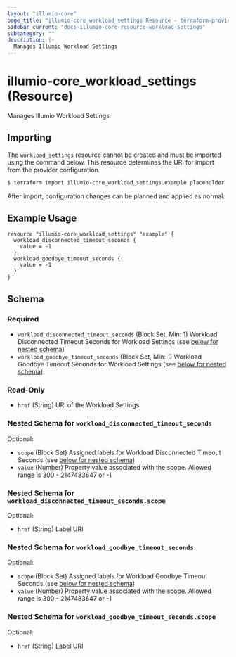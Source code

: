 ```yaml
---
layout: "illumio-core"
page_title: "illumio-core_workload_settings Resource - terraform-provider-illumio-core"
sidebar_current: "docs-illumio-core-resource-workload-settings"
subcategory: ""
description: |-
  Manages Illumio Workload Settings
---
```


# illumio-core_workload_settings (Resource)

Manages Illumio Workload Settings

## Importing  

The `workload_settings` resource cannot be created and must be imported using the command below. This resource determines the URI for import from the provider configuration.  

```sh
$ terraform import illumio-core_workload_settings.example placeholder
```

After import, configuration changes can be planned and applied as normal.  

Example Usage
------------

```hcl
resource "illumio-core_workload_settings" "example" {
  workload_disconnected_timeout_seconds {
    value = -1
  }
  workload_goodbye_timeout_seconds {
    value = -1
  }
}
```

## Schema

### Required

- `workload_disconnected_timeout_seconds` (Block Set, Min: 1) Workload Disconnected Timeout Seconds for Workload Settings (see [below for nested schema](#nestedblock--workload_disconnected_timeout_seconds))
- `workload_goodbye_timeout_seconds` (Block Set, Min: 1) Workload Goodbye Timeout Seconds for Workload Settings (see [below for nested schema](#nestedblock--workload_goodbye_timeout_seconds))


### Read-Only

- `href` (String) URI of the Workload Settings

<a id="nestedblock--workload_disconnected_timeout_seconds"></a>
### Nested Schema for `workload_disconnected_timeout_seconds`

Optional:

- `scope` (Block Set) Assigned labels for Workload Disconnected Timeout Seconds (see [below for nested schema](#nestedblock--workload_disconnected_timeout_seconds--scope))
- `value` (Number) Property value associated with the scope. Allowed range is 300 - 2147483647 or -1

<a id="nestedblock--workload_disconnected_timeout_seconds--scope"></a>
### Nested Schema for `workload_disconnected_timeout_seconds.scope`

Optional:

- `href` (String) Label URI



<a id="nestedblock--workload_goodbye_timeout_seconds"></a>
### Nested Schema for `workload_goodbye_timeout_seconds`

Optional:

- `scope` (Block Set) Assigned labels for Workload Goodbye Timeout Seconds (see [below for nested schema](#nestedblock--workload_goodbye_timeout_seconds--scope))
- `value` (Number) Property value associated with the scope. Allowed range is 300 - 2147483647 or -1

<a id="nestedblock--workload_goodbye_timeout_seconds--scope"></a>
### Nested Schema for `workload_goodbye_timeout_seconds.scope`

Optional:

- `href` (String) Label URI
